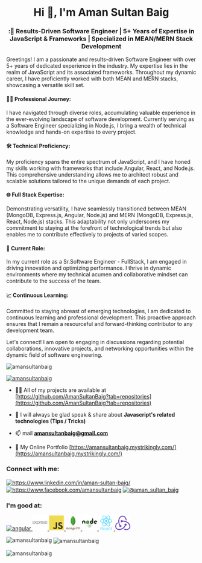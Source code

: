 <h1 align="center">Hi 👋, I'm Aman Sultan Baig</h1>
<h3 align="center">:🚀 Results-Driven Software Engineer | 5+ Years of Expertise in JavaScript & Frameworks | Specialized in MEAN/MERN Stack Development</h3>

<p>
  Greetings! I am a passionate and results-driven Software Engineer with over 5+ years of dedicated experience in the industry. My expertise lies in the realm of JavaScript and its associated frameworks. Throughout my dynamic career, I have proficiently worked with both MEAN and MERN stacks, showcasing a versatile skill set.
</p>

<h4>👨‍💻 Professional Journey:</h4>
<p>
  I have navigated through diverse roles, accumulating valuable experience in the ever-evolving landscape of software development. Currently serving as a Software Engineer specializing in Node.js, I bring a wealth of technical knowledge and hands-on expertise to every project.
</p>

<h4>🛠️ Technical Proficiency:</h4>
<p>
  My proficiency spans the entire spectrum of JavaScript, and I have honed my skills working with frameworks that include Angular, React, and Node.js. This comprehensive understanding allows me to architect robust and scalable solutions tailored to the unique demands of each project.
</p>

<h4>🌐 Full Stack Expertise:</h4>
<p>
  Demonstrating versatility, I have seamlessly transitioned between MEAN (MongoDB, Express.js, Angular, Node.js) and MERN (MongoDB, Express.js, React, Node.js) stacks. This adaptability not only underscores my commitment to staying at the forefront of technological trends but also enables me to contribute effectively to projects of varied scopes.
</p>

<h4>💼 Current Role:</h4>
<p>
  In my current role as a Sr.Software Engineer - FullStack, I am engaged in driving innovation and optimizing performance. I thrive in dynamic environments where my technical acumen and collaborative mindset can contribute to the success of the team.
</p>

<h4>📈 Continuous Learning:</h4>
<p>
  Committed to staying abreast of emerging technologies, I am dedicated to continuous learning and professional development. This proactive approach ensures that I remain a resourceful and forward-thinking contributor to any development team.
</p>

<p>
  Let's connect! I am open to engaging in discussions regarding potential collaborations, innovative projects, and networking opportunities within the dynamic field of software engineering.
</p>

<p align="left"> <img src="https://komarev.com/ghpvc/?username=amansultanbaig&label=Profile%20views&color=0e75b6&style=flat" alt="amansultanbaig" /> </p>

<p align="left"> <a href="https://github.com/ryo-ma/github-profile-trophy"><img src="https://github-profile-trophy.vercel.app/?username=amansultanbaig" alt="amansultanbaig" /></a> </p>

- 👨‍💻 All of my projects are available at [https://github.com/AmanSultanBaig?tab=repositories](https://github.com/AmanSultanBaig?tab=repositories)

- 💬 I will always be glad speak & share about 
**Javascript's related technologies (Tips / Tricks)**

- 📫 mail **amansultanbaig@gmail.com**

- 📄 My Online Portfolio [https://amansultanbaig.mystrikingly.com/](https://amansultanbaig.mystrikingly.com/)

<h3 align="left">Connect with me:</h3>
<p align="left">
<a href="https://www.linkedin.com/in/aman-sultan-baig/" target="_blank"><img align="center" src="https://raw.githubusercontent.com/rahuldkjain/github-profile-readme-generator/master/src/images/icons/Social/linked-in-alt.svg" alt="https://www.linkedin.com/in/aman-sultan-baig/" height="30" width="40" /></a>
<a href="https://www.facebook.com/amansultanbaig" target="_blank"><img align="center" src="https://raw.githubusercontent.com/rahuldkjain/github-profile-readme-generator/master/src/images/icons/Social/facebook.svg" alt="https://www.facebook.com/amansultanbaig" height="30" width="40" /></a>
<a href="https://medium.com/@aman_sultan_baig" target="blank"><img align="center" src="https://raw.githubusercontent.com/rahuldkjain/github-profile-readme-generator/master/src/images/icons/Social/medium.svg" alt="@aman_sultan_baig" height="30" width="40" /></a>
</p>

<h3 align="left">I'm good at:</h3>
<p align="left"> <a href="https://angular.io" target="_blank" rel="noreferrer"> <img src="https://angular.io/assets/images/logos/angular/angular.svg" alt="angular" width="40" height="40"/> </a> <a href="https://expressjs.com" target="_blank" rel="noreferrer"> <img src="https://raw.githubusercontent.com/devicons/devicon/master/icons/express/express-original-wordmark.svg" alt="express" width="40" height="40"/> </a> <a href="https://developer.mozilla.org/en-US/docs/Web/JavaScript" target="_blank" rel="noreferrer"> <img src="https://raw.githubusercontent.com/devicons/devicon/master/icons/javascript/javascript-original.svg" alt="javascript" width="40" height="40"/> </a> <a href="https://www.mongodb.com/" target="_blank" rel="noreferrer"> <img src="https://raw.githubusercontent.com/devicons/devicon/master/icons/mongodb/mongodb-original-wordmark.svg" alt="mongodb" width="40" height="40"/> </a> <a href="https://nodejs.org" target="_blank" rel="noreferrer"> <img src="https://raw.githubusercontent.com/devicons/devicon/master/icons/nodejs/nodejs-original-wordmark.svg" alt="nodejs" width="40" height="40"/> </a> <a href="https://reactjs.org/" target="_blank" rel="noreferrer"> <img src="https://raw.githubusercontent.com/devicons/devicon/master/icons/react/react-original-wordmark.svg" alt="react" width="40" height="40"/> </a> <a href="https://redux.js.org" target="_blank" rel="noreferrer"> <img src="https://raw.githubusercontent.com/devicons/devicon/master/icons/redux/redux-original.svg" alt="redux" width="40" height="40"/> </a> </p>

<p><img align="left" src="https://github-readme-stats.vercel.app/api/top-langs?username=amansultanbaig&show_icons=true&locale=en&layout=compact" alt="amansultanbaig" /></p>

<p>&nbsp;<img align="center" src="https://github-readme-stats.vercel.app/api?username=amansultanbaig&show_icons=true&locale=en" alt="amansultanbaig" /></p>

<p><img align="center" src="https://github-readme-streak-stats.herokuapp.com/?user=amansultanbaig&" alt="amansultanbaig" /></p>

